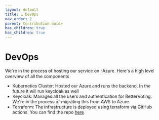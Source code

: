 ```yaml
---
layout: default
title: ☁️ DevOps
nav_order: 2
parent: Contribution Guide
has_children: true
has_children: true
---
```


# DevOps

We're in the process of hosting our service on 💧Azure. Here's a high level overview of all the components

 * Kuberneties Cluster: Hosted our Azure and runs the backend. In the future it will run keycloak as well
 * Keycloak: Manages all the users and authentication for BetterVoting. We're in the process of migrating this from AWS to Azure
 * Terraform: The infrastructure is deployed using terraform via GitHub actions. You can find the repo [here](https://github.com/Equal-Vote/terraform)
